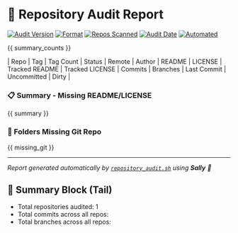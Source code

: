 # 🧾 Repository Audit Report

[![Audit Version](https://img.shields.io/badge/audit-v1.0.4-purple.svg)](#)
[![Format](https://img.shields.io/badge/format-markdown-orange.svg)](#)
[![Repos Scanned](https://img.shields.io/badge/repos-0-blue.svg)](#)
[![Audit Date](https://img.shields.io/badge/date-2025--07--14--113A26-green.svg)](#)
[![Automated](https://img.shields.io/badge/powered--by-Sally-ff69b4.svg?logo=github)](#)

{{ summary_counts }}

| Repo | Tag | Tag Count | Status | Remote | Author | README | LICENSE | Tracked README | Tracked LICENSE | Commits | Branches | Last Commit | Uncommitted | Dirty |


### 📋 Summary - Missing README/LICENSE
{{ summary }}

### 🚫 Folders Missing Git Repo
{{ missing_git }}

---
_Report generated automatically by [`repository_audit.sh`](https://github.com/raymonepping/medium_scripts) using **Sally** 🦾_

## 🧾 Summary Block (Tail)
- Total repositories audited: 1
- Total commits across all repos: 
- Total branches across all repos: 
